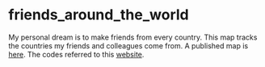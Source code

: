 # friends_around_the_world
My personal dream is to make friends from every country. This map tracks the countries my friends and colleagues come from.
A published map is [here](http://rpubs.com/ash_k/my_map).
The codes referred to this [website](https://warin.ca/posts/rcourse-datavisualizationwithr-customcolorsmaps/).
